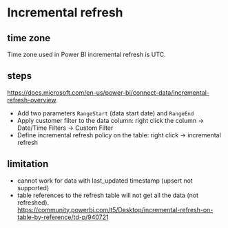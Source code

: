 # Incremental refresh

## time zone
Time zone used in Power BI incremental refresh is UTC.

## steps
https://docs.microsoft.com/en-us/power-bi/connect-data/incremental-refresh-overview

- Add two parameters `RangeStart` (data start date) and `RangeEnd`
- Apply customer filter to the data column: right click the column ->  Date/Time Filters -> Custom Filter
- Define incremental refresh policy on the table: right click -> incremental refresh

## limitation
- cannot work for data with last_updated timestamp (upsert not supported)
- table references to the refresh table will not get all the data (not refreshed).\
  https://community.powerbi.com/t5/Desktop/incremental-refresh-on-table-by-reference/td-p/940721
